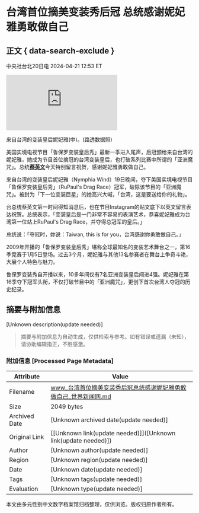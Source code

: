 # 台湾首位摘美变装秀后冠 总统感谢妮妃雅勇敢做自己

## 正文 { data-search-exclude }


中央社台北20日电 2024-04-21 12:53 ET

![来自台湾的变装皇后妮妃雅(中)。(路透数据照)](https://pgw.worldjournal.com/gw/photo.php?u=https://uc.udn.com.tw/photo/wj/realtime/2024/04/22/29503345.jpg&x=0&y=0&sw=0&sh=0&sl=W&fw=800&exp=3600&q=75)

来自台湾的变装皇后妮妃雅(中)。(路透数据照)

美国实境电视节目「鲁保罗变装皇后秀」最新一季进入尾声，后冠颁给来自台湾的妮妃雅，她成为节目首位摘冠的台湾变装皇后，也打破系列比赛中所谓的「亚洲魔咒」。总统[**蔡英文**](https://www.worldjournal.com/search/tagging/8877/%E8%94%A1%E8%8B%B1%E6%96%87?zh-cn)今天特别留言祝贺，感谢妮妃雅勇敢做自己。

来自台湾的变装皇后妮妃雅（Nymphia Wind）19日晚间，夺下美国实境电视节目「鲁保罗变装皇后秀」（RuPaul's Drag Race）冠军，破除该节目的「亚洲魔咒」。被封为「下一位变装巨星」的她高兴大喊，「台湾，这是要送给你的礼物」。

台总统蔡英文第一时间得知消息后，也在节目Instagram的贴文底下以英文留言表达祝贺。总统表示，「变装皇后是一门非常不容易的表演艺术，恭喜妮妃雅成为台湾第一位站上RuPaul's Drag Race，并夺得总冠军的皇后。」

总统说：「夺冠时，妳说：Taiwan, this is for you，台湾感谢妳勇敢做自己。」

2009年开播的「鲁保罗变装皇后秀」堪称全球最知名的变装艺术舞台之一，第16季竞赛于1月5日登场。过去3个月，妮妃雅与其他13名参赛者在舞台上争奇斗艳，大展个人特色与魅力。

鲁保罗变装秀自开播以来，10多年间仅有7名亚洲变装皇后闯进4强。妮妃雅在第16季夺下冠军头衔，不仅打破节目中的「亚洲魔咒」，更创下首次台湾人夺冠的历史纪录。
<!-- tcd_original_link https://www.worldjournal.com/wj/story/121478/7914275?from=wj_maintab_cate&zh-cn -->


## 摘要与附加信息

<!-- tcd_abstract -->
[Unknown description(update needed)]
<!-- tcd_abstract_end -->

> 摘要与附加信息为自动生成，仅供检索与参考。如有错误或遗漏（未知），请协助编辑指正，不胜感激。

### 附加信息 [Processed Page Metadata]

| Attribute       | Value                                  |
|-----------------|----------------------------------------|
| Filename        | www_台湾首位摘美变装秀后冠总统感谢妮妃雅勇敢做自己_世界新闻网.md                             |
| Size            | 2049 bytes                           |
| Archived Date   | [Unknown archived date(update needed)]                             |
| Original Link   | [[Unknown link(update needed)]]([Unknown link(update needed)])                       |
| Author          | [Unknown author(update needed)]                               |
| Region          | [Unknown region(update needed)]                               |
| Date            | [Unknown date(update needed)]                                 |
| Tags            | [Unknown tags(update needed)]                                 |
| Evaluation            | [Unknown type(update needed)]                                 |
<!-- tcd_table_end -->

本文由多元性别中文数字档案馆归档整理，仅供浏览。版权归原作者所有。
